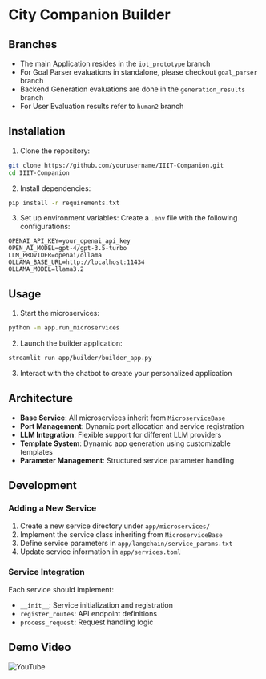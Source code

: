 # City Companion Builder
## Branches
- The main Application resides in the `iot_prototype` branch
- For Goal Parser evaluations in standalone, please checkout `goal_parser` branch
- Backend Generation evaluations are done in the `generation_results` branch
- For User Evaluation results refer to `human2` branch

## Installation

1. Clone the repository:

```bash
git clone https://github.com/yourusername/IIIT-Companion.git
cd IIIT-Companion
```

2. Install dependencies:

```bash
pip install -r requirements.txt
```

3. Set up environment variables:
Create a `.env` file with the following configurations:

```env
OPENAI_API_KEY=your_openai_api_key
OPEN_AI_MODEL=gpt-4/gpt-3.5-turbo
LLM_PROVIDER=openai/ollama
OLLAMA_BASE_URL=http://localhost:11434
OLLAMA_MODEL=llama3.2
```

## Usage

1. Start the microservices:

```bash
python -m app.run_microservices
```

2. Launch the builder application:

```bash
streamlit run app/builder/builder_app.py
```

3. Interact with the chatbot to create your personalized application

## Architecture

- **Base Service**: All microservices inherit from `MicroserviceBase`
- **Port Management**: Dynamic port allocation and service registration
- **LLM Integration**: Flexible support for different LLM providers
- **Template System**: Dynamic app generation using customizable templates
- **Parameter Management**: Structured service parameter handling

## Development

### Adding a New Service

1. Create a new service directory under `app/microservices/`
2. Implement the service class inheriting from `MicroserviceBase`
3. Define service parameters in `app/langchain/service_params.txt`
4. Update service information in `app/services.toml`

### Service Integration

Each service should implement:
- `__init__`: Service initialization and registration
- `register_routes`: API endpoint definitions
- `process_request`: Request handling logic

## Demo Video
![YouTube](https://youtu.be/t5iSYytZdw4)
